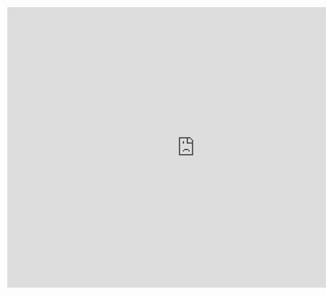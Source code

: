 <iframe src="https://data.oecd.org/chart/65F5" width="860" height="645" style="border: 0" mozallowfullscreen="true" webkitallowfullscreen="true" allowfullscreen="true"><a href="https://data.oecd.org/chart/65F5" target="_blank">OECD Chart: General government debt, Total, % of GDP, Annual, 2017</a></iframe>
